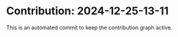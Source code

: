 # Contribution: 2024-12-25-13-11
This is an automated commit to keep the contribution graph active.
